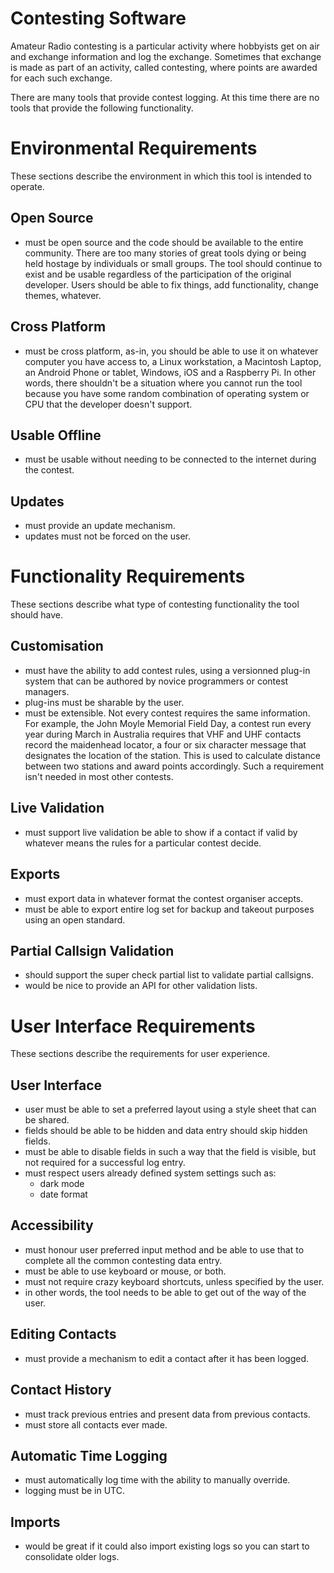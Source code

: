 # Contesting Software
Amateur Radio contesting is a particular activity where hobbyists get on air and exchange information and log the exchange. Sometimes that exchange is made as part of an activity, called contesting, where points are awarded for each such exchange.

There are many tools that provide contest logging. At this time there are no tools that provide the following functionality.

# Environmental Requirements

These sections describe the environment in which this tool is intended to operate.

## Open Source
- must be open source and the code should be available to the entire community. There are too many stories of great tools dying or being held hostage by individuals or small groups. The tool should continue to exist and be usable regardless of the participation of the original developer. Users should be able to fix things, add functionality, change themes, whatever.

## Cross Platform
- must be cross platform, as-in, you should be able to use it on whatever computer you have access to, a Linux workstation, a Macintosh Laptop, an Android Phone or tablet, Windows, iOS and a Raspberry Pi. In other words, there shouldn't be a situation where you cannot run the tool because you have some random combination of operating system or CPU that the developer doesn't support.

## Usable Offline
- must be usable without needing to be connected to the internet during the contest.

## Updates
- must provide an update mechanism.
- updates must not be forced on the user.


# Functionality Requirements

These sections describe what type of contesting functionality the tool should have.

## Customisation
- must have the ability to add contest rules, using a versionned plug-in system that can be authored by novice programmers or contest managers.
- plug-ins must be sharable by the user.
- must be extensible. Not every contest requires the same information. For example, the John Moyle Memorial Field Day, a contest run every year during March in Australia requires that VHF and UHF contacts record the maidenhead locator, a four or six character message that designates the location of the station. This is used to calculate distance between two stations and award points accordingly. Such a requirement isn't needed in most other contests.

## Live Validation
- must support live validation be able to show if a contact if valid by whatever means the rules for a particular contest decide.

## Exports
- must export data in whatever format the contest organiser accepts.
- must be able to export entire log set for backup and takeout purposes using an open standard.

## Partial Callsign Validation
- should support the super check partial list to validate partial callsigns.
- would be nice to provide an API for other validation lists.


# User Interface Requirements

These sections describe the requirements for user experience.

## User Interface
- user must be able to set a preferred layout using a style sheet that can be shared.
- fields should be able to be hidden and data entry should skip hidden fields.
- must be able to disable fields in such a way that the field is visible, but not required for a successful log entry.
- must respect users already defined system settings such as:
  - dark mode
  - date format

## Accessibility
- must honour user preferred input method and be able to use that to complete all the common contesting data entry.
- must be able to use keyboard or mouse, or both.
- must not require crazy keyboard shortcuts, unless specified by the user.
- in other words, the tool needs to be able to get out of the way of the user.

## Editing Contacts
- must provide a mechanism to edit a contact after it has been logged.

## Contact History
- must track previous entries and present data from previous contacts.
- must store all contacts ever made.

## Automatic Time Logging
- must automatically log time with the ability to manually override.
- logging must be in UTC.

## Imports
- would be great if it could also import existing logs so you can start to consolidate older logs.

